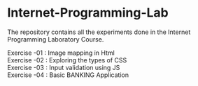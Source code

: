 # Internet-Programming-Lab
The repository contains all the experiments done in the Internet Programming Laboratory Course.

Exercise -01 : Image mapping in Html <br/>
Exercise -02 : Exploring the types of CSS <br/>
Exercise -03 : Input validation using JS <br />
Exercise -04 : Basic BANKING Application 
